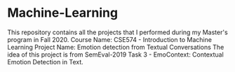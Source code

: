 # Machine-Learning
This repository contains all the projects that I performed during my Master's program in Fall 2020. Course Name: CSE574 - Introduction to Machine Learning Project Name: Emotion detection from Textual Conversations The idea of this project is from SemEval-2019 Task 3 - EmoContext: Contextual Emotion Detection in Text.
